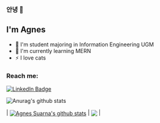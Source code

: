 ### 안녕 👋

## I'm Agnes

- 🌱 I'm student majoring in Information Engineering UGM
- 🤔 I'm currently learning MERN
- ⚡ I love cats

<div id="socialbadges">
  <h3>Reach me: </h3>
  <a href="https://www.linkedin.com/in/agnes-suarna-3b707715a"><img src="https://img.shields.io/badge/LinkedIn-blue?style=for-the-badge&logo=linkedin&logoColor=white" alt="LinkedIn Badge"/></a>
</div>

![Anurag's github stats](https://github-readme-stats.vercel.app/api?username=agnessuarna)

| <a href="https://github.com/agnessuarna/github-readme-stats"><img align="center" src="https://github-readme-stats.vercel.app/api?username=agnessuarna&show_icons=true&include_all_commits=true&theme=buefy&hide_border=true" alt="Agnes Suarna's github stats" /></a> | <a href="https://github.com/agnessuarna/github-readme-stats"><img align="center" src="https://github-readme-stats.vercel.app/api/top-langs/?username=agnessuarna&layout=compact&theme=buefy&hide_border=true" /></a> |

<!--
**agnessuarna/agnessuarna** is a ✨ _special_ ✨ repository because its `README.md` (this file) appears on your GitHub profile.

Here are some ideas to get you started:

- 🔭 I’m currently working on ...
- 🌱 I’m currently learning ...
- 👯 I’m looking to collaborate on ...
- 🤔 I’m looking for help with ...
- 💬 Ask me about ...
- 📫 How to reach me: ...
- 😄 Pronouns: ...
- ⚡ Fun fact: ...
-->
